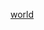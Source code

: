 [world](https://test.visit.at.wa-test.rc3.cccv.de/_/global/git.ingolf-wagner.de/palo/world-home/raw/master/medium.json)
